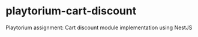 # playtorium-cart-discount

Playtorium assignment: Cart discount module implementation using NestJS
